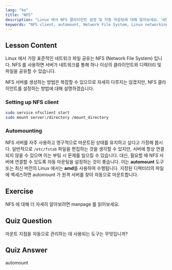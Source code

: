 ```yaml
---
lang: "ko"
title: "NFS"
description: "Linux 에서 NFS 클라이언트 설정 및 자동 마운팅에 대해 알아보세요. 네트워크 파일 공유에 연결하고 자동 마운트를 사용하여 원활하게 액세스하는 방법을 이해합니다."
keywords: "NFS client, automount, Network File System, Linux networking, mount command, Linux tutorial, beginner"
---
```


## Lesson Content

Linux 에서 가장 표준적인 네트워크 파일 공유는 NFS (Network File System) 입니다. NFS 를 사용하면 서버가 네트워크를 통해 하나 이상의 클라이언트와 디렉터리 및 파일을 공유할 수 있습니다.

NFS 서버를 생성하는 방법은 복잡할 수 있으므로 자세히 다루지는 않겠지만, NFS 클라이언트를 설정하는 방법에 대해 설명하겠습니다.

### Setting up NFS client

```bash
sudo service nfsclient start
sudo mount server:/directory /mount_directory
```

### Automounting

NFS 서버를 자주 사용하고 영구적으로 마운트된 상태를 유지하고 싶다고 가정해 봅시다. 일반적으로 `/etc/fstab` 파일을 편집하는 것을 생각할 수 있지만, 서버에 항상 연결되지 않을 수 있으며 이는 부팅 시 문제를 일으킬 수 있습니다. 대신, 필요할 때 NFS 서버에 연결할 수 있도록 자동 마운팅을 설정하는 것이 좋습니다. 이는 **automount** 도구 또는 최신 버전의 Linux 에서는 **amd**를 사용하여 수행됩니다. 지정된 디렉터리의 파일에 액세스하면 automount 가 원격 서버를 찾아 자동으로 마운트합니다.

## Exercise

NFS 에 대해 더 자세히 알아보려면 manpage 를 읽어보세요.

## Quiz Question

마운트 지점을 자동으로 관리하는 데 사용되는 도구는 무엇입니까?

## Quiz Answer

automount
